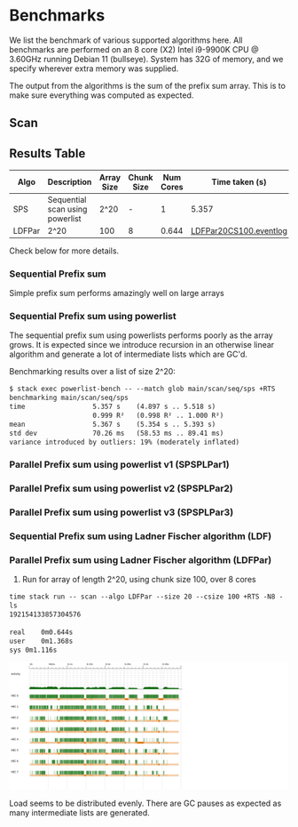 # Benchmarks
We list the benchmark of various supported algorithms here.
All benchmarks are performed on an 8 core (X2) Intel i9-9900K CPU @ 3.60GHz running Debian 11 (bullseye).
System has 32G of memory, and we specify wherever extra memory was supplied.

The output from the algorithms is the sum of the prefix sum array. This is to make sure everything was computed as expected.

## Scan

## Results Table
|Algo|Description|Array Size|Chunk Size|Num Cores|Time taken (s)|Threadscope Log|
|----|-----------|----------|----------|---------|--------------|---------------|
|SPS|Sequential scan using powerlist|2^20|-|1|5.357|-
|LDFPar|2^20|100|8|0.644|[LDFPar20CS100.eventlog](https://github.com/saucam/powerlist-threadscope/blob/main/LDFPar/LDFPar20CS100.eventlog)|

Check below for more details.

### Sequential Prefix sum
Simple prefix sum performs amazingly well on large arrays

### Sequential Prefix sum using powerlist
The sequential prefix sum using powerlists performs poorly as the array grows. It is expected since we introduce
recursion in an otherwise linear algorithm and generate a lot of intermediate lists which are GC'd.

Benchmarking results over a list of size 2^20:
```
$ stack exec powerlist-bench -- --match glob main/scan/seq/sps +RTS
benchmarking main/scan/seq/sps
time                 5.357 s    (4.897 s .. 5.518 s)
                     0.999 R²   (0.998 R² .. 1.000 R²)
mean                 5.367 s    (5.354 s .. 5.393 s)
std dev              70.26 ms   (58.53 ms .. 89.41 ms)
variance introduced by outliers: 19% (moderately inflated)
```

### Parallel Prefix sum using powerlist v1 (SPSPLPar1) 

### Parallel Prefix sum using powerlist v2 (SPSPLPar2)

### Parallel Prefix sum using powerlist v3 (SPSPLPar3)

### Sequential Prefix sum using Ladner Fischer algorithm (LDF)

### Parallel Prefix sum using Ladner Fischer algorithm (LDFPar)

1. Run for array of length 2^20, using chunk size 100, over 8 cores


```
time stack run -- scan --algo LDFPar --size 20 --csize 100 +RTS -N8 -ls
192154133857304576

real	0m0.644s
user	0m1.368s
sys	0m1.116s
```

![](LDFPar20CS100.png)

Load seems to be distributed evenly. There are GC pauses as expected as many intermediate lists are generated.